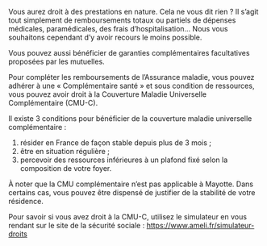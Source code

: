 

Vous aurez droit à des prestations en nature. Cela ne vous dit rien ? Il s’agit tout simplement de remboursements totaux ou partiels de dépenses médicales, paramédicales, des frais d’hospitalisation… Nous vous souhaitons cependant d’y avoir recours le moins possible.

Vous pouvez aussi bénéficier de garanties complémentaires facultatives proposées par les mutuelles.

Pour compléter les remboursements de l’Assurance maladie, vous pouvez adhérer à une « Complémentaire santé » et sous condition de ressources, vous pouvez avoir droit à la Couverture Maladie Universelle Complémentaire (CMU-C).

Il existe 3 conditions pour bénéficier de la couverture maladie universelle complémentaire :
1. résider en France de façon stable depuis plus de 3 mois ;
2. être en situation régulière ;
3. percevoir des ressources inférieures à un plafond fixé selon la composition de votre foyer.

À noter que la CMU complémentaire n’est pas applicable à Mayotte.
Dans certains cas, vous pouvez être dispensé de justifier de la stabilité de votre résidence.

Pour savoir si vous avez droit à la CMU-C, utilisez le simulateur en vous rendant sur le site de la sécurité sociale : https://www.ameli.fr/simulateur-droits